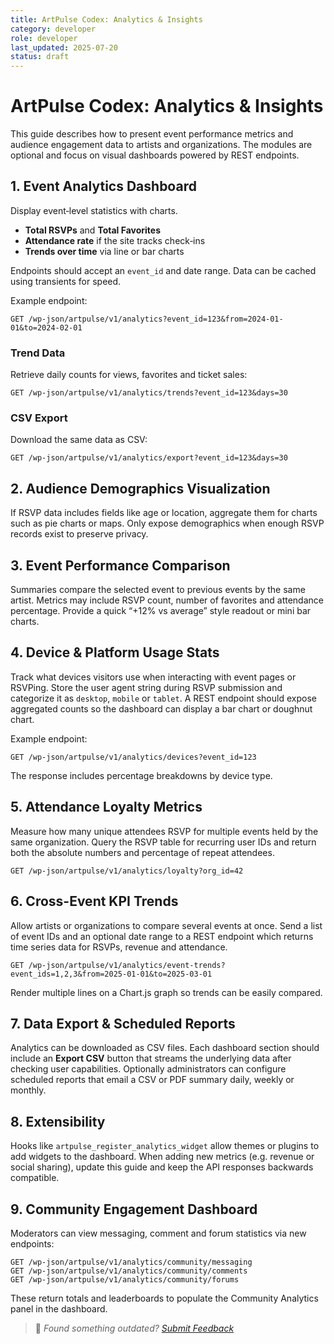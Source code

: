 ```yaml
---
title: ArtPulse Codex: Analytics & Insights
category: developer
role: developer
last_updated: 2025-07-20
status: draft
---
```

# ArtPulse Codex: Analytics & Insights

This guide describes how to present event performance metrics and audience engagement data to artists and organizations. The modules are optional and focus on visual dashboards powered by REST endpoints.

## 1. Event Analytics Dashboard

Display event‑level statistics with charts.

* **Total RSVPs** and **Total Favorites**
* **Attendance rate** if the site tracks check‑ins
* **Trends over time** via line or bar charts

Endpoints should accept an `event_id` and date range. Data can be cached using transients for speed.

Example endpoint:

```
GET /wp-json/artpulse/v1/analytics?event_id=123&from=2024-01-01&to=2024-02-01
```

### Trend Data

Retrieve daily counts for views, favorites and ticket sales:

```
GET /wp-json/artpulse/v1/analytics/trends?event_id=123&days=30
```

### CSV Export

Download the same data as CSV:

```
GET /wp-json/artpulse/v1/analytics/export?event_id=123&days=30
```

## 2. Audience Demographics Visualization

If RSVP data includes fields like age or location, aggregate them for charts such as pie charts or maps. Only expose demographics when enough RSVP records exist to preserve privacy.

## 3. Event Performance Comparison

Summaries compare the selected event to previous events by the same artist. Metrics may include RSVP count, number of favorites and attendance percentage. Provide a quick “+12% vs average” style readout or mini bar charts.

## 4. Device & Platform Usage Stats

Track what devices visitors use when interacting with event pages or RSVPing.
Store the user agent string during RSVP submission and categorize it as
`desktop`, `mobile` or `tablet`.  A REST endpoint should expose aggregated
counts so the dashboard can display a bar chart or doughnut chart.

Example endpoint:

```
GET /wp-json/artpulse/v1/analytics/devices?event_id=123
```

The response includes percentage breakdowns by device type.

## 5. Attendance Loyalty Metrics

Measure how many unique attendees RSVP for multiple events held by the same
organization.  Query the RSVP table for recurring user IDs and return both the
absolute numbers and percentage of repeat attendees.

```
GET /wp-json/artpulse/v1/analytics/loyalty?org_id=42
```

## 6. Cross-Event KPI Trends

Allow artists or organizations to compare several events at once. Send a list of
event IDs and an optional date range to a REST endpoint which returns time series
data for RSVPs, revenue and attendance.

```
GET /wp-json/artpulse/v1/analytics/event-trends?event_ids=1,2,3&from=2025-01-01&to=2025-03-01
```

Render multiple lines on a Chart.js graph so trends can be easily compared.

## 7. Data Export & Scheduled Reports
Analytics can be downloaded as CSV files.  Each dashboard section should include
an **Export CSV** button that streams the underlying data after checking user
capabilities.  Optionally administrators can configure scheduled reports that
email a CSV or PDF summary daily, weekly or monthly.

## 8. Extensibility

Hooks like `artpulse_register_analytics_widget` allow themes or plugins to add widgets to the dashboard. When adding new metrics (e.g. revenue or social sharing), update this guide and keep the API responses backwards compatible.

## 9. Community Engagement Dashboard

Moderators can view messaging, comment and forum statistics via new endpoints:

```
GET /wp-json/artpulse/v1/analytics/community/messaging
GET /wp-json/artpulse/v1/analytics/community/comments
GET /wp-json/artpulse/v1/analytics/community/forums
```

These return totals and leaderboards to populate the Community Analytics panel in the dashboard.

> 💬 *Found something outdated? [Submit Feedback](../../feedback.md)*
